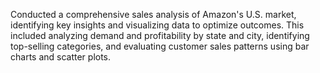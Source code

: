 Conducted a comprehensive sales analysis of Amazon's U.S. market, identifying key insights and visualizing data to optimize outcomes. This included analyzing demand and profitability by state and city, identifying top-selling categories, and evaluating customer sales patterns using bar charts and scatter plots.
